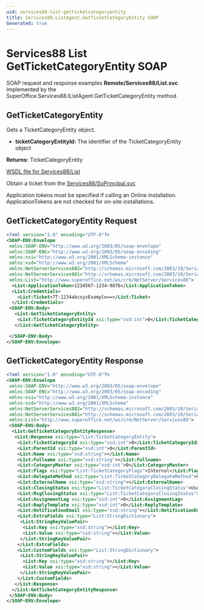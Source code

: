 ```yaml
---
uid: services88-list-getticketcategoryentity
title: Services88.ListAgent.GetTicketCategoryEntity SOAP
Generated: true
---
```


# Services88 List GetTicketCategoryEntity SOAP

SOAP request and response examples **Remote/Services88/List.svc**
Implemented by the <see cref="M:SuperOffice.Services88.IListAgent.GetTicketCategoryEntity">SuperOffice.Services88.IListAgent.GetTicketCategoryEntity</see> method.

## GetTicketCategoryEntity

Gets a TicketCategoryEntity object.

* **ticketCategoryEntityId:** The identifier of the TicketCategoryEntity object

**Returns:** TicketCategoryEntity


[WSDL file for Services88/List](../Services88-List.md)

Obtain a ticket from the [Services88/SoPrincipal.svc](../SoPrincipal/SoPrincipal.md)

Application tokens must be specified if calling an Online installation. ApplicationTokens are not checked for on-site installations.

## GetTicketCategoryEntity Request

```xml
<?xml version="1.0" encoding="UTF-8"?>
<SOAP-ENV:Envelope
 xmlns:SOAP-ENV="http://www.w3.org/2003/05/soap-envelope"
 xmlns:SOAP-ENC="http://www.w3.org/2003/05/soap-encoding"
 xmlns:xsi="http://www.w3.org/2001/XMLSchema-instance"
 xmlns:xsd="http://www.w3.org/2001/XMLSchema"
 xmlns:NetServerServices882="http://schemas.microsoft.com/2003/10/Serialization/Arrays"
 xmlns:NetServerServices881="http://schemas.microsoft.com/2003/10/Serialization/"
 xmlns:List="http://www.superoffice.net/ws/crm/NetServer/Services88">
  <List:ApplicationToken>1234567-1234-9876</List:ApplicationToken>
  <List:Credentials>
    <List:Ticket>7T:1234abcxyzExample==</List:Ticket>
  </List:Credentials>
 <SOAP-ENV:Body>
   <List:GetTicketCategoryEntity>
    <List:TicketCategoryEntityId xsi:type="xsd:int">0</List:TicketCategoryEntityId>
   </List:GetTicketCategoryEntity>

 </SOAP-ENV:Body>
</SOAP-ENV:Envelope>

```


## GetTicketCategoryEntity Response

```xml
<?xml version="1.0" encoding="UTF-8"?>
<SOAP-ENV:Envelope
 xmlns:SOAP-ENV="http://www.w3.org/2003/05/soap-envelope"
 xmlns:SOAP-ENC="http://www.w3.org/2003/05/soap-encoding"
 xmlns:xsi="http://www.w3.org/2001/XMLSchema-instance"
 xmlns:xsd="http://www.w3.org/2001/XMLSchema"
 xmlns:NetServerServices882="http://schemas.microsoft.com/2003/10/Serialization/Arrays"
 xmlns:NetServerServices881="http://schemas.microsoft.com/2003/10/Serialization/"
 xmlns:List="http://www.superoffice.net/ws/crm/NetServer/Services88">
 <SOAP-ENV:Body>
  <List:GetTicketCategoryEntityResponse>
   <List:Response xsi:type="List:TicketCategoryEntity">
    <List:TicketCategoryId xsi:type="xsd:int">0</List:TicketCategoryId>
    <List:ParentId xsi:type="xsd:int">0</List:ParentId>
    <List:Name xsi:type="xsd:string"></List:Name>
    <List:Fullname xsi:type="xsd:string"></List:Fullname>
    <List:CategoryMaster xsi:type="xsd:int">0</List:CategoryMaster>
    <List:Flags xsi:type="List:TicketCategoryFlags">Internal</List:Flags>
    <List:DelegateMethod xsi:type="List:TicketCategoryDelegateMethod">Unknown</List:DelegateMethod>
    <List:ExternalName xsi:type="xsd:string"></List:ExternalName>
    <List:ClosingStatus xsi:type="List:TicketCategoryClosingStatus">UserDefined</List:ClosingStatus>
    <List:MsgClosingStatus xsi:type="List:TicketCategoryClosingStatus">UserDefined</List:MsgClosingStatus>
    <List:AssignmentLag xsi:type="xsd:int">0</List:AssignmentLag>
    <List:ReplyTemplate xsi:type="xsd:int">0</List:ReplyTemplate>
    <List:NotificationEmail xsi:type="xsd:string"></List:NotificationEmail>
    <List:ExtraFields xsi:type="List:StringDictionary">
     <List:StringKeyValuePair>
      <List:Key xsi:type="xsd:string"></List:Key>
      <List:Value xsi:type="xsd:string"></List:Value>
     </List:StringKeyValuePair>
    </List:ExtraFields>
    <List:CustomFields xsi:type="List:StringDictionary">
     <List:StringKeyValuePair>
      <List:Key xsi:type="xsd:string"></List:Key>
      <List:Value xsi:type="xsd:string"></List:Value>
     </List:StringKeyValuePair>
    </List:CustomFields>
   </List:Response>
  </List:GetTicketCategoryEntityResponse>
 </SOAP-ENV:Body>
</SOAP-ENV:Envelope>

```

